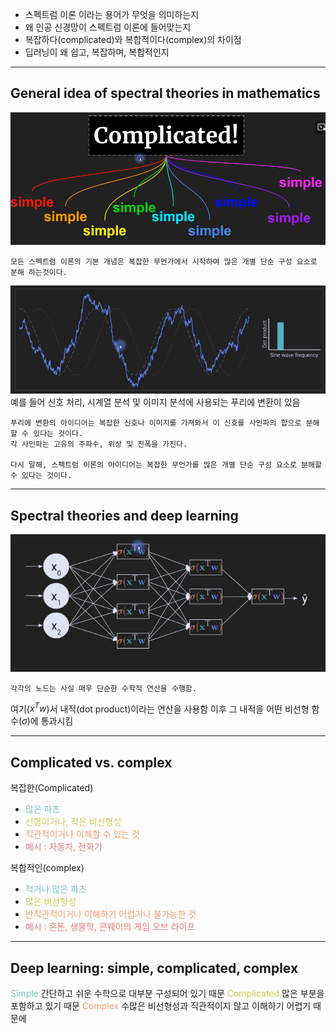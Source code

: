 - 스펙트럼 이론 이라는 용어가 무엇을 의미하는지
- 왜 인공 신경망이 스펙트럼 이론에 들어맞는지
- 복잡하다(complicated)와 복합적이다(complex)의 차이점
- 딥러닝이 왜 쉽고, 복잡하며, 복합적인지
---
## General idea of spectral theories in mathematics

![13.Pasted image 20240930213240](../pic/5.%20Math,%20numpy,%20PyTorch/13.Pasted%20image%2020240930213240.png)

	모든 스펙트럼 이론의 기본 개념은 복잡한 무언가에서 시작하여 많은 개별 단순 구성 요소로 분해 하는것이다.

![13.Pasted image 20240930213637](../pic/5.%20Math,%20numpy,%20PyTorch/13.Pasted%20image%2020240930213637.png)
	예를 들어 신호 처리, 시계열 분석 및 이미지 분석에 사용되는 푸리에 변환이 있음

	푸리에 변환의 아이디어는 복잡한 신호나 이미지를 가져와서 이 신호를 사인파의 합으로 분해할 수 있다는 것이다.
	각 사인파는 고유의 주파수, 위상 및 진폭을 가진다.

	다시 말해, 스펙트럼 이론의 아이디어는 복잡한 무언가를 많은 개별 단순 구성 요소로 분해할 수 있다는 것이다.

---
## Spectral theories and deep learning

![13.Pasted image 20240930214108](../pic/5.%20Math,%20numpy,%20PyTorch/13.Pasted%20image%2020240930214108.png)

	각각의 노드는 사실 매우 단순한 수학적 연산을 수행함.
여기($x^Tw$)서 내적(dot product)이라는 연산을 사용함 이후 그 내적을 어떤
비선형 함수($\sigma$)에 통과시킴

---
## Complicated vs. complex

복잡한(Complicated)

- <span style="color:rgb(116, 195, 194)">많은 파츠</span>
- <span style="color:rgb(205, 205, 81)">선형이거나, 적은 비선형성</span>
- <span style="color:rgb(236, 158, 111)">직관적이거나 이해할 수 있는 것</span>
- <span style="color:rgb(230, 122, 122)">예시 : 자동차, 전화기</span>

복합적인(complex)

- <span style="color:rgb(116, 195, 194)">적거나 많은 파츠</span>
- <span style="color:rgb(205, 205, 81)">많은 비선형성</span>
- <span style="color:rgb(236, 158, 111)">반직관적이거나 이해하기 어렵거나 불가능한 것</span>
- <span style="color:rgb(230, 122, 122)">예시 : 혼돈, 생물학, 콘웨이의 게임 오브 라이프</span>

---
## Deep learning: simple, complicated, complex

<span style="color:rgb(116, 195, 194)">Simple</span>  간단하고 쉬운 수학으로 대부분 구성되어 있기 때문
<span style="color:rgb(205, 205, 81)">Complicated</span> 많은 부분을 포함하고 있기 때문
<span style="color:rgb(236, 158, 111)">Complex</span>  수많은 비선형성과 직관적이지 않고 이해하기 어렵기 때문에